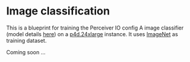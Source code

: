 # Image classification

This is a blueprint for training the Perceiver IO config A image classifier (model details [here](construction.md))
on a [p4d.24xlarge](https://aws.amazon.com/ec2/instance-types/p4/) instance. It uses [ImageNet](https://huggingface.co/datasets/imagenet-1k)
as training dataset.

Coming soon ...
